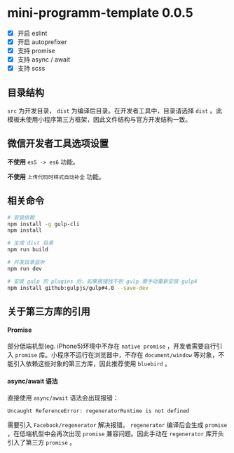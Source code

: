 # mini-programm-template 0.0.5

- [x] 开启 eslint
- [x] 开启 autoprefixer
- [x] 支持 promise
- [x] 支持 async / await
- [x] 支持 scss

## 目录结构

 `src` 为开发目录， `dist` 为编译后目录。在开发者工具中，目录请选择 `dist` 。此模板未使用小程序第三方框架，因此文件结构与官方开发结构一致。

## 微信开发者工具选项设置

**不使用** `es5 -> es6` 功能。

**不使用** `上传代码时样式自动补全` 功能。

## 相关命令

```bash
# 安装依赖
npm install -g gulp-cli
npm install

# 生成 dist 目录
npm run build

# 开发目录监听
npm run dev

# 安装 gulp 的 plugins 后，如果报错找不到 gulp 需手动重新安装 gulp4
npm install github:gulpjs/gulp#4.0 --save-dev
```

## 关于第三方库的引用

#### Promise

部分低端机型(eg. iPhone5)环境中不存在 `native promise` ，开发者需要自行引入 `promise` 库。小程序不运行在浏览器中，不存在 `document/window` 等对象，不能引入依赖这些对象的第三方库，因此推荐使用 `bluebird` 。

#### async/await 语法

直接使用 `async/await` 语法会出现报错：
```
Uncaught ReferenceError: regeneratorRuntime is not defined
```
需要引入 `Facebook/regenerator` 解决报错。 `regenerator` 编译后会生成 `promise` ，在低端机型中会再次出现 `promise` 兼容问题。因此手动在 `regenerator` 库开头引入了第三方 `promise` 。
